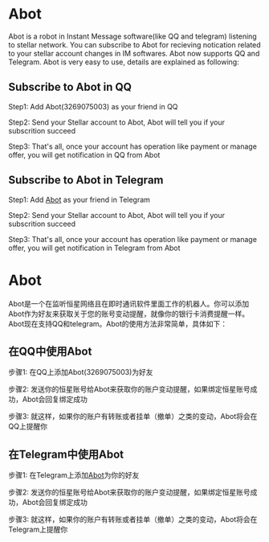 # Abot
Abot is a robot in Instant Message software(like QQ and telegram) listening to stellar network. You can subscribe to Abot for recieving notication related to your stellar account changes in IM softwares. Abot now supports QQ and Telegram. Abot is very easy to use, details are explained as following:

## Subscribe to Abot in QQ    
  Step1: Add Abot(3269075003) as your friend in QQ


  Step2: Send your Stellar account to Abot, Abot will tell you if your subscrition succeed


  Step3: That's all, once your account has operation like payment or manage offer, you will get notification in QQ from Abot

## Subscribe to Abot in Telegram    
  Step1: Add [Abot](https://t.me/stellar_alert_bot) as your friend in Telegram


  Step2: Send your Stellar account to Abot, Abot will tell you if your subscrition succeed


  Step3: That's all, once your account has operation like payment or manage offer, you will get notification in Telegram from Abot


# Abot
Abot是一个在监听恒星网络且在即时通讯软件里面工作的机器人。你可以添加Abot作为好友来获取关于您的账号变动提醒，就像你的银行卡消费提醒一样。Abot现在支持QQ和telegram。Abot的使用方法非常简单，具体如下：

## 在QQ中使用Abot
  步骤1: 在QQ上添加Abot(3269075003)为好友


  步骤2: 发送你的恒星账号给Abot来获取你的账户变动提醒，如果绑定恒星账号成功，Abot会回复绑定成功


  步骤3: 就这样，如果你的账户有转账或者挂单（撤单）之类的变动，Abot将会在QQ上提醒你

## 在Telegram中使用Abot
  步骤1: 在Telegram上添加[Abot](https://t.me/stellar_alert_bot)为你的好友


  步骤2: 发送你的恒星账号给Abot来获取你的账户变动提醒，如果绑定恒星账号成功，Abot会回复绑定成功


  步骤3: 就这样，如果你的账户有转账或者挂单（撤单）之类的变动，Abot将会在Telegram上提醒你
